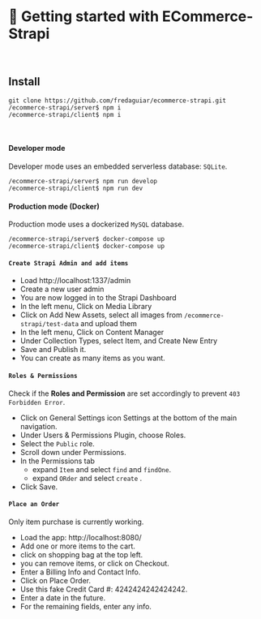 # 🚀 Getting started with ECommerce-Strapi

<br/>

## Install

```
git clone https://github.com/fredaguiar/ecommerce-strapi.git
/ecommerce-strapi/server$ npm i
/ecommerce-strapi/client$ npm i
```

<br/>

#### Developer mode

Developer mode uses an embedded serverless database: `SQLite`.

```
/ecommerce-strapi/server$ npm run develop
/ecommerce-strapi/client$ npm run dev
```

#### Production mode (Docker)

Production mode uses a dockerized `MySQL` database.

```
/ecommerce-strapi/server$ docker-compose up
/ecommerce-strapi/client$ docker-compose up
```

#### `Create Strapi Admin and add items`

- Load http://localhost:1337/admin
- Create a new user admin
- You are now logged in to the Strapi Dashboard
- In the left menu, Click on Media Library
- Click on Add New Assets, select all images from `/ecommerce-strapi/test-data` and upload them
- In the left menu, Click on Content Manager
- Under Collection Types, select Item, and Create New Entry
- Save and Publish it.
- You can create as many items as you want.

#### `Roles & Permissions`

Check if the **Roles and Permission** are set accordingly to prevent `403 Forbidden Error`.

- Click on General Settings icon Settings at the bottom of the main navigation.
- Under Users & Permissions Plugin, choose Roles.
- Select the `Public` role.
- Scroll down under Permissions.
- In the Permissions tab
  - expand `Item` and select `find` and `findOne`.
  - expand `ORder` and select `create` .
- Click Save.

#### `Place an Order`

Only item purchase is currently working.

- Load the app: http://localhost:8080/
- Add one or more items to the cart.
- click on shopping bag at the top left.
- you can remove items, or click on Checkout.
- Enter a Billing Info and Contact Info.
- Click on Place Order.
- Use this fake Credit Card #: 4242424242424242.
- Enter a date in the future.
- For the remaining fields, enter any info.

<br/>
